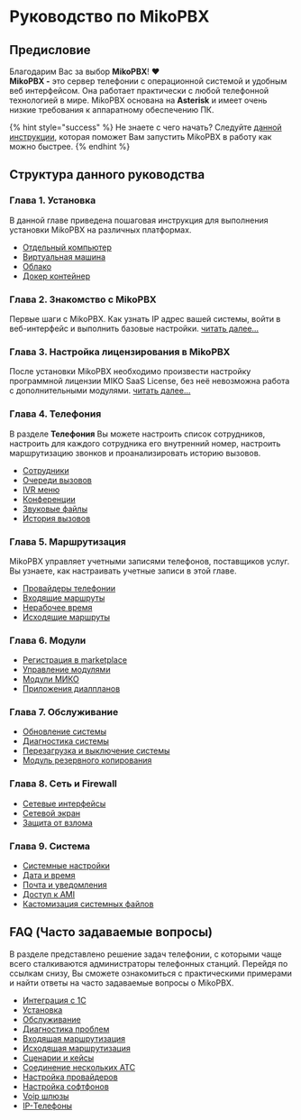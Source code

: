 # Руководство по MikoPBX

## Предисловие <a href="#predislovie" id="predislovie"></a>

Благодарим Вас за выбор **MikoPBX**! :heart:\
**MikoPBX -** это сервер телефонии с операционной системой и удобным веб интерфейсом. Она работает практически с любой телефонной технологией в мире. MikoPBX основана на **Asterisk** и имеет очень низкие требования к аппаратному обеспечению ПК.

{% hint style="success" %}
Не знаете с чего начать? Следуйте [данной инструкции](master/quick-start.md), которая поможет Вам запустить MikoPBX в работу как можно быстрее.
{% endhint %}

## Структура данного руководства <a href="#struktura_dannogo_rukovodstva" id="struktura_dannogo_rukovodstva"></a>

### Глава 1. Установка <a href="#glava_1_ustanovka" id="glava_1_ustanovka"></a>

В данной главе приведена пошаговая инструкция для выполнения установки MikoPBX на различных платформах.

* [Отдельный компьютер ](setup/bare-metal.md)
* [Виртуальная машина](setup/hypervisor/)
* [Облако](setup/cloud/)
* [Докер контейнер](setup/docker.md)

### Глава 2. Знакомство с MikoPBX <a href="#glava_2_znakomstvo_s_mikopbx" id="glava_2_znakomstvo_s_mikopbx"></a>

Первые шаги с MikoPBX. Как узнать IP адрес вашей системы, войти в веб-интерфейс и выполнить базовые настройки. [читать далее...](readme/getting-to-know-mikopbx.md)

### Глава 3. Настройка лицензирования в MikoPBX <a href="#glava_3_nastrojka_licenzirovanija_v_mikopbx" id="glava_3_nastrojka_licenzirovanija_v_mikopbx"></a>

После установки MikoPBX необходимо произвести настройку программной лицензии MIKO SaaS License, без неё невозможна работа с дополнительными модулями. [читать далее...](manual/modules/pbx-extension-modules/licensing.md)

### Глава 4. Телефония <a href="#glava_4_telefonija" id="glava_4_telefonija"></a>

&#x20;В разделе **Телефония** Вы можете настроить список сотрудников, настроить для каждого сотрудника его внутренний номер, настроить маршрутизацию звонков и проанализировать историю вызовов.

* [Сотрудники](manual/telefoniya/extensions.md)&#x20;
* [Очереди вызовов](manual/telefoniya/call-queues.md)
* [IVR меню](manual/telefoniya/ivr-menu.md)
* [Конференции](manual/telefoniya/conference-rooms.md)
* [Звуковые файлы](manual/telefoniya/sound-files.md)
* [История вызовов](manual/telefoniya/call-detail-records.md)

### Глава 5. Маршрутизация <a href="#glava_5_marshrutizacija" id="glava_5_marshrutizacija"></a>

&#x20;MikoPBX управляет учетными записями телефонов, поставщиков услуг. Вы узнаете, как настраивать учетные записи в этой главе.

* [Провайдеры телефонии](manual/routing/providers.md)
* [Входящие маршруты](manual/routing/incoming-routing.md)
* [Нерабочее время](manual/routing/out-off-work-time.md)
* [Исходящие маршруты](manual/routing/outbound-routes.md)

### Глава 6. Модули

* [Регистрация в marketplace](manual/modules/pbx-extension-modules/licensing.md)
* [Управление модулями ](manual/modules/pbx-extension-modules/)
* [Модули МИКО](modules/miko/)
* [Приложения диалпланов](manual/modules/dialplan-applications.md)

### Глава 7. Обслуживание <a href="#glava_7_obsluzhivanie" id="glava_7_obsluzhivanie"></a>

* [Обновление системы](manual/maintenance/update.md)
* [Диагностика системы](manual/maintenance/system-diagnostic.md)
* [Перезагрузка и выключение системы](manual/maintenance/restart.md)
* [Модуль резервного копирования ](manual/maintenance/backup.md)

### Глава 8. Сеть и Firewall <a href="#glava_8_set_i_firewall" id="glava_8_set_i_firewall"></a>

* [Сетевые интерфейсы](manual/connectivity/network.md)
* [Сетевой экран](manual/connectivity/firewall.md)
* [Защита от взлома](manual/connectivity/fail2-ban.md)

### Глава 9. Система <a href="#glava_9_sistema" id="glava_9_sistema"></a>

* [Системные настройки](manual/system/general-settings.md)
* [Дата и время](manual/system/time-settings.md)
* [Почта и уведомления ](manual/system/mail-settings/)
* [Доступ к AMI](manual/system/asterisk-managers.md)
* [Кастомизация системных файлов](manual/system/custom-files.md)

## FAQ (Часто задаваемые вопросы) <a href="#faq" id="faq"></a>

В разделе представлено решение задач телефонии, с которыми чаще всего сталкиваются администраторы телефонных станций. Перейдя по ссылкам снизу, Вы сможете ознакомиться с практическими примерами и найти ответы на часто задаваемые вопросы о MikoPBX.

* [Интеграция с 1С](faq/1c-integrations/)
* [Установка](faq/setup/)
* [Обслуживание](faq/management/)
* [Диагностика проблем](faq/troubleshooting/)
* [Входящая маршрутизация](faq/incoming-routing/)&#x20;
* [Исходящая маршрутизация](faq/outbound-routing/)
* [Сценарии и кейсы](faq/cases/)
* [Соединение нескольких АТС](faq/interconnections/)
* [Настройка провайдеров](faq/providers/)
* [Настройка софтфонов](faq/softphones/)
* [Voip шлюзы](faq/voip-gateways/)
* [IP-Телефоны](faq/ip-telefones/)

